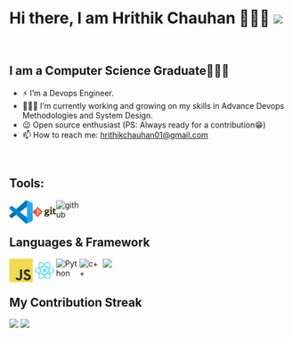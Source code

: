 ### <h1>Hi there, I am Hrithik Chauhan 🙋🏻‍♂️ <img src="https://media.giphy.com/media/hvRJCLFzcasrR4ia7z/giphy.gif" width="25px"></h1>                                                                                                                                                    
<br>                                                                              
                                                                 
 ## I am a Computer Science Graduate👨🏻‍🎓                                                    
- ⚡ I’m a Devops Engineer.                                  
- 👨🏽‍💻 I’m currently working and growing on my skills in Advance Devops Methodologies and System Design.                                      
- 😉 Open source enthusiast (PS: Always ready for a contribution😁)  
- 📫 How to reach me: hrithikchauhan01@gmail.com             

           
 <br>      


## Tools:           
            
<img align="left" alt="Visual Studio Code" width="42px" src="https://raw.githubusercontent.com/github/explore/80688e429a7d4ef2fca1e82350fe8e3517d3494d/topics/visual-studio-code/visual-studio-code.png" />
<!-- <img align="left" alt="Figma" width="42px" src="https://img.icons8.com/windows/32/000000/figma.png"/> -->
<img align="left" alt="Git" width="42px" src="https://raw.githubusercontent.com/github/explore/80688e429a7d4ef2fca1e82350fe8e3517d3494d/topics/git/git.png" />
<img align="left" alt="github" width="42px" src="https://img.icons8.com/fluent/50/000000/github.png"/>
<br><br>   
  
## Languages & Framework 
<div style="width: 2500px">
 <img align="left" alt="JavaScript" width="42px" src="https://raw.githubusercontent.com/github/explore/80688e429a7d4ef2fca1e82350fe8e3517d3494d/topics/javascript/javascript.png" />
 <img align="left alt="ExpressJs" width="42px" src="https://img.icons8.com/fluency/48/null/express-js.png"/> 
<img align="left" alt="React" width="42px" src="https://raw.githubusercontent.com/github/explore/80688e429a7d4ef2fca1e82350fe8e3517d3494d/topics/react/react.png" />
<img align="left" alt="Python" width="42px" src="https://img.icons8.com/color/48/000000/python.png" />   
<!-- <img align="left alt="Django" width="42px" src="https://img.icons8.com/color/48/000000/django.png"/> -->
<img align="left" alt="c++" width="42px" src="https://img.icons8.com/color/96/000000/c-plus-plus-logo.png"/>
                                                                                                                                                                                                        

</div>
<br>

## My Contribution Streak


<p>
  <img src = "https://github-readme-stats.vercel.app/api?username=Hrithik5&show_icons=true&theme=bear&line_height=25">
 
  <a href="https://github.com/Hrithik5/github-readme-streak-stats">
    <img src="https://github-readme-streak-stats.herokuapp.com/?user=Hrithik5&theme=bear&hide_border=true&background=0D1117&stroke=0000"/>
  </a>
 
 </p>
<!-- ![Hrithik's github stats](https://github-readme-stats.vercel.app/api?username=Hrithik5&show_icons=true&hide_border=truetheme=cobalt) -->

                      
